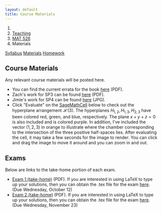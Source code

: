 ```yaml
---
layout: default
title: Course Materials
---
```


<ol class="breadcrumb">
  <li><a href="/"><i class="fa fa-home"></i></a></li>
  <li><a href="/teaching/">Teaching</a></li>
  <li><a href="/teaching/mat526f16">MAT 526</a></li>
  <li class="active">Materials</li>
</ol>

<div class="row">
<div class="col-xs-12">
<div class="btn-group btn-group-justified">
<a class="btn btn-default btn-success" href="{{site.baseurl}}/teaching/mat526f16/syllabus/">Syllabus</a>
<a class="btn btn-default btn-primary" href="{{site.baseurl}}/teaching/mat526f16/materials/">Materials</a>
<a class="btn btn-default btn-warning" href="{{site.baseurl}}/teaching/mat526f16/homework/">Homework</a>
</div>
</div>
</div>

## Course Materials ##
Any relevant course materials will be posted here.

- You can find the current errata for the book [here](http://math.depaul.edu/tpeter21/Errata.pdf) (PDF).
- Zach's work for SP3 can be found [here]({{site.baseurl}}/teaching/mat526f16/ZachParker-SP3.pdf) (PDF).
- Jimie's work for SP4 can be found [here]({{site.baseurl}}/teaching/mat526f16/JimieHorath-SP4.JPG) (JPG).
- Click "Evaluate" on the [SageMathCell](https://sagecell.sagemath.org) below to check out the hyperplane arrangement $\mathcal{H}(3)$. The hyperplanes $H_{1,2}, H_{1,3}, H_{2,3}$ have been colored red, green, and blue, respectively.  The plane $x+y+z=0$ is also included and is colored purple. In addition, I've included the vector $(1,2,3)$ in orange to illustrate where the chamber corresponding to the intersection of the three positive half-spaces lies. After evaluating the cell, it may take a few seconds for the image to render.  You can click and drag the image to move it around and you can zoom in and out.

<div class="sage">
<script type="text/x-sage">
H.<x,y,z> = HyperplaneArrangements(QQ)
H12=x-y
H13=x-z
H23=y-z
p=x+y+z
plot(H12,color='red',opacity=0.5)+plot(H13,color="green",opacity=0.5)+plot(H23,opacity=0.5)\
+plot(p,color="purple")+arrow((0,0,0),(1,2,3),color="orange")
</script>
</div>

## Exams ##
Below are links to the take-home portion of each exam.

- [Exam 1 (take-home)]({{site.baseurl}}/teaching/mat526f16/526Exam1-Home.pdf) (PDF). If you are interested in using LaTeX to type up your solutions, then you can obtain the .tex file for the exam [here]({{site.baseurl}}/teaching/mat526f16/526Exam1-Home.tex). (Due Wednesday, October 12)
- [Exam 2 (take-home)]({{site.baseurl}}/teaching/mat526f16/526Exam2-Home.pdf) (PDF). If you are interested in using LaTeX to type up your solutions, then you can obtain the .tex file for the exam [here]({{site.baseurl}}/teaching/mat526f16/526Exam2-Home.tex). (Due Wednesday, November 23)
